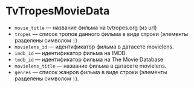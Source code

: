 # TvTropesMovieData

- `movie_title` — название фильма на tvtropes.org (из url)
- `tropes` — список тропов данного фильма в виде строки (элементы разделены символом `|`)
- `movielens_id` — идентификатор фильма в датасете movielens.
- `imdb_id` — идентификатор фильма на IMDB.
- `tmdb_id` — идентификатор фильма на The Movie Database
- `movielens_title` — название фильма в датасете movielens.
- `genres` — список жанров фильма в виде строки (элементы разделены символом `|`).
